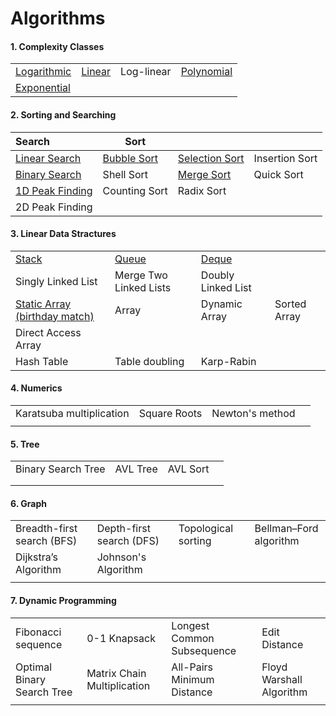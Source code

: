 # Algorithms

#### 1. Complexity Classes

|                                                              |                                                              |            |                                                              |
| ------------------------------------------------------------ | ------------------------------------------------------------ | ---------- | ------------------------------------------------------------ |
| [Logarithmic](https://github.com/shazzad-hasan/Algorithms/blob/main/complexity_classes/logarithmic.py) | [Linear](https://github.com/shazzad-hasan/Algorithms/blob/main/complexity_classes/linear.py) | Log-linear | [Polynomial](https://github.com/shazzad-hasan/Algorithms/blob/main/complexity_classes/quadratic.py) |
| [Exponential](https://github.com/shazzad-hasan/Algorithms/blob/main/complexity_classes/exponential.py) |                                                              |            |                                                              |



#### 2. Sorting and Searching

| Search                                                       | Sort                                                         |                                                              |                |
| :----------------------------------------------------------- | ------------------------------------------------------------ | ------------------------------------------------------------ | -------------- |
| [Linear Search](https://github.com/shazzad-hasan/Algorithms/blob/main/sorting_and_searching/Linear_Search.py) | [Bubble Sort](https://github.com/shazzad-hasan/Algorithms/blob/main/sorting_and_searching/Bubble_Sort.py) | [Selection Sort](https://github.com/shazzad-hasan/Algorithms/blob/main/sorting_and_searching/Selection_Sort.py) | Insertion Sort |
| [Binary Search](https://github.com/shazzad-hasan/Algorithms/blob/main/sorting_and_searching/Binary_Search.py) | Shell Sort                                                   | [Merge Sort](https://github.com/shazzad-hasan/Algorithms/blob/main/sorting_and_searching/Merge_Sort.py) | Quick Sort     |
| [1D Peak Finding](https://github.com/shazzad-hasan/Algorithms/blob/main/sorting_and_searching/Peak_Element.py) | Counting Sort                                                | Radix Sort                                                   |                |
| 2D Peak Finding                                              |                                                              |                                                              |                |

#### 3. Linear Data Stractures

|                                                              |                                                              |                                                              |              |
| ------------------------------------------------------------ | ------------------------------------------------------------ | ------------------------------------------------------------ | ------------ |
| [Stack](https://github.com/shazzad-hasan/Algorithms/blob/main/linear_data_stractures/stack.py) | [Queue](https://github.com/shazzad-hasan/Algorithms/blob/main/linear_data_stractures/queue.py) | [Deque](https://github.com/shazzad-hasan/Algorithms/blob/main/linear_data_stractures/deque.py) |              |
| Singly Linked List                                           | Merge Two Linked Lists                                       | Doubly Linked List                                           |              |
| [Static Array (birthday match)](https://github.com/shazzad-hasan/Algorithms/blob/main/linear_data_stractures/birthday_match.py) | Array                                                        | Dynamic Array                                                | Sorted Array |
| Direct Access Array                                          |                                                              |                                                              |              |
| Hash Table                                                   | Table doubling                                               | Karp-Rabin                                                   |              |

#### 4. Numerics

|                          |              |                 |      |
| ------------------------ | ------------ | --------------- | ---- |
| Karatsuba multiplication | Square Roots | Newton's method |      |
|                          |              |                 |      |

#### 5. Tree

|                    |          |          |      |
| ------------------ | -------- | -------- | ---- |
| Binary Search Tree | AVL Tree | AVL Sort |      |
|                    |          |          |      |
|                    |          |          |      |

#### 6. Graph

|                            |                          |                     |                        |
| -------------------------- | ------------------------ | ------------------- | ---------------------- |
| Breadth-first search (BFS) | Depth-first search (DFS) | Topological sorting | Bellman–Ford algorithm |
| Dijkstra’s Algorithm       | Johnson's Algorithm      |                     |                        |
|                            |                          |                     |                        |

#### 7. Dynamic Programming

|                            |                             |                            |                          |
| -------------------------- | --------------------------- | -------------------------- | ------------------------ |
| Fibonacci sequence         | 0-1 Knapsack                | Longest Common Subsequence | Edit Distance            |
| Optimal Binary Search Tree | Matrix Chain Multiplication | All-Pairs Minimum Distance | Floyd Warshall Algorithm |
|                            |                             |                            |                          |

